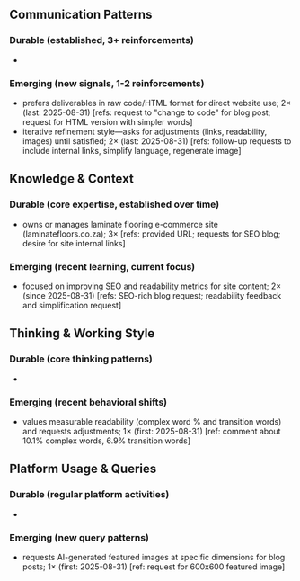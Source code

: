 ## Communication Patterns
### Durable (established, 3+ reinforcements)
- 

### Emerging (new signals, 1-2 reinforcements)
- prefers deliverables in raw code/HTML format for direct website use; 2× (last: 2025-08-31) [refs: request to "change to code" for blog post; request for HTML version with simpler words]
- iterative refinement style—asks for adjustments (links, readability, images) until satisfied; 2× (last: 2025-08-31) [refs: follow-up requests to include internal links, simplify language, regenerate image]

## Knowledge & Context
### Durable (core expertise, established over time)
- owns or manages laminate flooring e-commerce site (laminatefloors.co.za); 3× [refs: provided URL; requests for SEO blog; desire for site internal links]

### Emerging (recent learning, current focus)  
- focused on improving SEO and readability metrics for site content; 2× (since 2025-08-31) [refs: SEO-rich blog request; readability feedback and simplification request]

## Thinking & Working Style
### Durable (core thinking patterns)
- 

### Emerging (recent behavioral shifts)
- values measurable readability (complex word % and transition words) and requests adjustments; 1× (first: 2025-08-31) [ref: comment about 10.1% complex words, 6.9% transition words]

## Platform Usage & Queries
### Durable (regular platform activities)
- 

### Emerging (new query patterns)
- requests AI-generated featured images at specific dimensions for blog posts; 1× (first: 2025-08-31) [ref: request for 600x600 featured image]